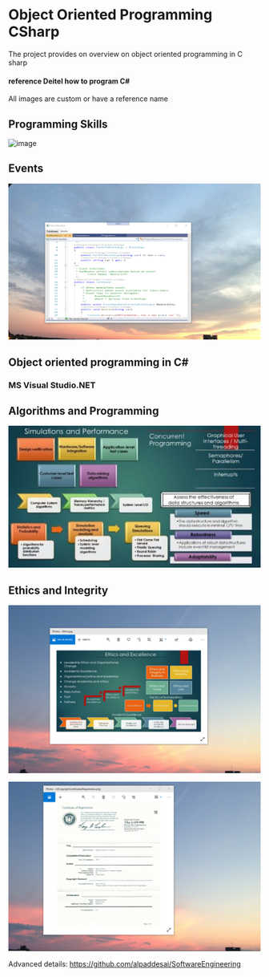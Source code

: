# Object Oriented Programming CSharp

The project provides on overview on object oriented programming in C sharp
#### reference Deitel how to program C#

All images are custom or have a reference name

## Programming Skills
![image](C#Programming.jpg.)

## Events 
![image](EventsImage.png)

## Object oriented programming in C#

### MS Visual Studio.NET

## Algorithms and Programming
![image](SimulationsPerformanceMetrics.jpg)

## Ethics and Integrity
![image](EthicsandExcellence.png)

![image](USCopyrightCertificate.png)

Advanced details:  https://github.com/alpaddesai/SoftwareEngineering
